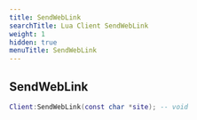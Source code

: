 ```yaml
---
title: SendWebLink
searchTitle: Lua Client SendWebLink
weight: 1
hidden: true
menuTitle: SendWebLink
---
```

## SendWebLink
```lua
Client:SendWebLink(const char *site); -- void
```